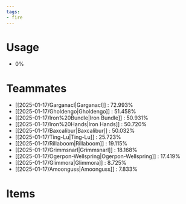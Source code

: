 ```yaml
---
tags:
- fire
---
```

# Usage
- 0%
# Teammates
- [[2025-01-17/Garganacl|Garganacl]] : 72.993%
- [[2025-01-17/Gholdengo|Gholdengo]] : 51.458%
- [[2025-01-17/Iron%20Bundle|Iron Bundle]] : 50.931%
- [[2025-01-17/Iron%20Hands|Iron Hands]] : 50.720%
- [[2025-01-17/Baxcalibur|Baxcalibur]] : 50.032%
- [[2025-01-17/Ting-Lu|Ting-Lu]] : 25.723%
- [[2025-01-17/Rillaboom|Rillaboom]] : 19.115%
- [[2025-01-17/Grimmsnarl|Grimmsnarl]] : 18.168%
- [[2025-01-17/Ogerpon-Wellspring|Ogerpon-Wellspring]] : 17.419%
- [[2025-01-17/Glimmora|Glimmora]] : 8.725%
- [[2025-01-17/Amoonguss|Amoonguss]] : 7.833%
# Items